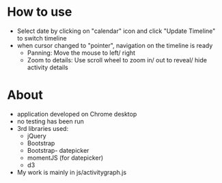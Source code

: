 How to use
==========
- Select date by clicking on "calendar" icon and click "Update Timeline" to switch timeline
- when cursor changed to "pointer", navigation on the timeline is ready
	- Panning: Move the mouse to left/ right
	- Zoom to details: Use scroll wheel to zoom in/ out to reveal/ hide activity details
	
About
=====
- application developed on Chrome desktop
- no testing has been run
- 3rd libraries used:
	- jQuery
	- Bootstrap
	- Bootstrap- datepicker
	- momentJS (for datepicker)
	- d3
- My work is mainly in js/activitygraph.js